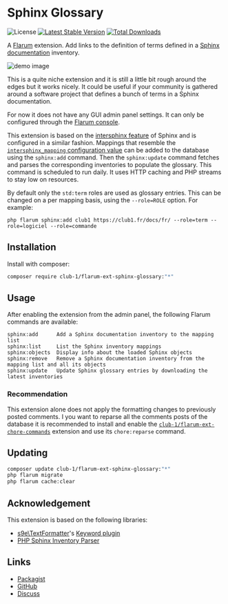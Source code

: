 # Sphinx Glossary

![License](https://img.shields.io/badge/license-AGPL--3.0--or--later-blue.svg) [![Latest Stable Version](https://img.shields.io/packagist/v/club-1/flarum-ext-sphinx-glossary.svg)](https://packagist.org/packages/club-1/flarum-ext-sphinx-glossary) [![Total Downloads](https://img.shields.io/packagist/dt/club-1/flarum-ext-sphinx-glossary.svg)](https://packagist.org/packages/club-1/flarum-ext-sphinx-glossary)

A [Flarum](http://flarum.org) extension. Add links to the definition of terms defined in a [Sphinx documentation](https://www.sphinx-doc.org/) inventory.

![demo image](https://static.club1.fr/nicolas/projects/flarum-ext-sphinx-glossary/banner.png)

This is a quite niche extension and it is still a little bit rough around the edges but it works nicely. It could be useful if your community is gathered around a software project that defines a bunch of terms in a Sphinx documentation.

For now it does not have any GUI admin panel settings. It can only be configured through the [Flarum console](https://docs.flarum.org/console/).

This extension is based on the [intersphinx feature](https://www.sphinx-doc.org/en/master/usage/extensions/intersphinx.html) of Sphinx and is configured in a similar fashion. Mappings that resemble the [`intersphinx_mapping` configuration value](https://www.sphinx-doc.org/en/master/usage/extensions/intersphinx.html#confval-intersphinx_mapping) can be added to the database using the `sphinx:add` command. Then the `sphinx:update` command fetches and parses the corresponding inventories to populate the glossary. This command is scheduled to run daily. It uses HTTP caching and PHP streams to stay low on resources.

By default only the `std:term` roles are used as glossary entries. This can be changed on a per mapping basis, using the `--role=ROLE` option. For example:

    php flarum sphinx:add club1 https://club1.fr/docs/fr/ --role=term --role=logiciel --role=commande

## Installation

Install with composer:

```sh
composer require club-1/flarum-ext-sphinx-glossary:"*"
```

## Usage

After enabling the extension from the admin panel, the following Flarum commands are available:

    sphinx:add      Add a Sphinx documentation inventory to the mapping list
    sphinx:list     List the Sphinx inventory mappings
    sphinx:objects  Display info about the loaded Sphinx objects
    sphinx:remove   Remove a Sphinx documentation inventory from the mapping list and all its objects
    sphinx:update   Update Sphinx glossary entries by downloading the latest inventories

### Recommendation

This extension alone does not apply the formatting changes to previously posted comments. I you want to reparse all the comments posts of the database it is recommended to install and enable the [`club-1/flarum-ext-chore-commands`](https://github.com/club-1/flarum-ext-chore-commands) extension and use its `chore:reparse` command.

## Updating

```sh
composer update club-1/flarum-ext-sphinx-glossary:"*"
php flarum migrate
php flarum cache:clear
```

## Acknowledgement

This extension is based on the following libraries:

- [s9e\TextFormatter](https://github.com/s9e/TextFormatter)'s [Keyword plugin](https://s9etextformatter.readthedocs.io/Plugins/Keywords/Synopsis/)
- [PHP Sphinx Inventory Parser](https://github.com/club-1/sphinx-inventory-parser)

## Links

- [Packagist](https://packagist.org/packages/club-1/flarum-ext-sphinx-glossary)
- [GitHub](https://github.com/club-1/flarum-ext-sphinx-glossary)
- [Discuss](https://discuss.flarum.org/d/32764)
